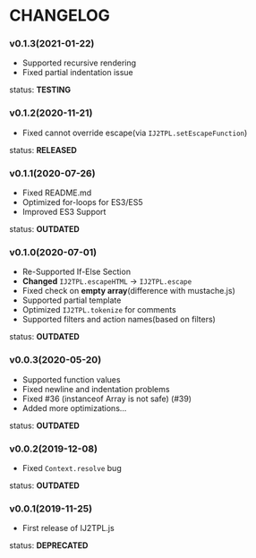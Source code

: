 <!--
	-- Auto-generated from <PROJECT ROOT>/_data/changes.json
	-- DO NOT TRY TO MODIFY DIRECTLY!!!
	-->
CHANGELOG
==========

### v0.1.3(2021-01-22)
- Supported recursive rendering
- Fixed partial indentation issue

status: **TESTING**

### v0.1.2(2020-11-21)
- Fixed cannot override escape(via `IJ2TPL.setEscapeFunction`)

status: **RELEASED**

### v0.1.1(2020-07-26)
- Fixed README.md
- Optimized for-loops for ES3/ES5
- Improved ES3 Support

status: **OUTDATED**

### v0.1.0(2020-07-01)
- Re-Supported If-Else Section
- **Changed** `IJ2TPL.escapeHTML` -> `IJ2TPL.escape`
- Fixed check on **empty array**(difference with mustache.js)
- Supported partial template
- Optimized `IJ2TPL.tokenize` for comments
- Supported filters and action names(based on filters)

status: **OUTDATED**

### v0.0.3(2020-05-20)
- Supported function values
- Fixed newline and indentation problems
- Fixed #36 (instanceof Array is not safe) (#39)
- Added more optimizations...

status: **OUTDATED**

### v0.0.2(2019-12-08)
- Fixed `Context.resolve` bug

status: **OUTDATED**

### v0.0.1(2019-11-25)
- First release of IJ2TPL.js

status: **DEPRECATED**

